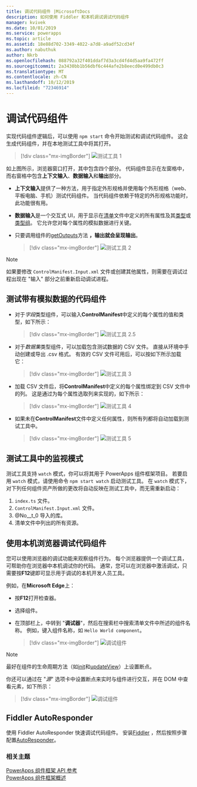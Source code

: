 ```yaml
---
title: 调试代码组件 |MicrosoftDocs
description: 如何使用 Fiddler 和本机调试调试代码组件
manager: kvivek
ms.date: 10/01/2019
ms.service: powerapps
ms.topic: article
ms.assetid: 18e88d702-3349-4022-a7d8-a9adf52cd34f
ms.author: nabuthuk
author: Nkrb
ms.openlocfilehash: 088792a32f401ddaf7d3a3cd4fd4d5aa9fa472ff
ms.sourcegitcommit: 2a3430bb1b56dbf6c444afe2b8eecd0e499db0c3
ms.translationtype: MT
ms.contentlocale: zh-CN
ms.lasthandoff: 10/12/2019
ms.locfileid: "72346914"
---
```

# <a name="debug-code-components"></a>调试代码组件

实现代码组件逻辑后，可以使用 `npm start` 命令开始测试和调试代码组件。 这会生成代码组件，并在本地测试工具中将其打开。

> [!div class="mx-imgBorder"]
> ![测试工具 1](media/test-harness-1.png "测试工具 1")

如上图所示，浏览器窗口打开，其中包含四个部分。 代码组件显示在左窗格中，而右窗格中包含**上下文输入**、**数据输入**和**输出**部分。

- **上下文输入**提供了一种方法，用于指定外形规格并使用每个外形规格（web、平板电脑、手机）测试代码组件。 当代码组件依赖于特定的外形规格功能时，此功能很有用。
- **数据输入**是一个交互式 UI，用于显示在[清单](manifest-schema-reference/manifest.md)文件中定义的所有属性及其[类型](manifest-schema-reference/types.md)或[类型组](manifest-schema-reference/type-group.md)。 它允许您对每个属性的模拟数据进行关键。 
- 只要调用组件的[getOutputs](reference/control/getoutputs.md)方法 **，输出就会呈现输出**。  

     > [!div class="mx-imgBorder"]
     > ![测试工具 2](media/test-harness-2.png "测试工具 2")

> [!NOTE]
> 如果要修改 `ControlManifest.Input.xml` 文件或创建其他属性，则需要在调试过程出现在 "输入" 部分之前重新启动调试进程。

## <a name="test-code-components-with-mock-data"></a>测试带有模拟数据的代码组件

- 对于*字段*类型组件，可以输入**ControlManifest**中定义的每个属性的值和类型，如下所示：

   > [!div class="mx-imgBorder"]
   > ![测试工具 2.5](media/test-harness-2.5.png "测试工具 2.5")

- 对于*数据集*类型组件，可以加载包含测试数据的 CSV 文件。 直接从环境中手动创建或导出 .csv 格式。 有效的 CSV 文件可用后，可以按如下所示加载它：

   > [!div class="mx-imgBorder"]
   > ![测试工具 3](media/test-harness-3.png "测试工具 3")

- 加载 CSV 文件后，将**ControlManifest**中定义的每个属性绑定到 CSV 文件中的列。 这是通过为每个属性选取列来实现的，如下所示：

    > [!div class="mx-imgBorder"]
    > ![测试工具 4](media/test-harness-4.png "测试工具 4")

- 如果未在**ControlManifest**文件中定义任何属性，则所有列都将自动加载到测试工具中。

   > [!div class="mx-imgBorder"]
   > ![测试工具 5](media/test-harness-5.png "测试工具 5")


## <a name="watch-mode-in-test-harness"></a>测试工具中的监视模式

测试工具支持 `watch` 模式，你可以将其用于 PowerApps 组件框架项目。 若要启用 `watch` 模式，请使用命令 `npm start watch` 启动测试工具。 在 `watch` 模式下，对下列任何组件资产所做的更改将自动反映在测试工具中，而无需重新启动：

1.  `index.ts` 文件。
2.  `ControlManifest.Input.xml` 文件。
3.  @No__t_0 导入的库。
4.  清单文件中列出的所有资源。

## <a name="debug-code-components-using-native-browsers"></a>使用本机浏览器调试代码组件

您可以使用浏览器的调试功能来观察组件行为。 每个浏览器提供一个调试工具，可帮助你在浏览器中本机调试你的代码。 通常，您可以在浏览器中激活调试，只需要按**F12**键即可显示用于调试的本机开发人员工具。

例如，在**Microsoft Edge**上：

- 按**F12**打开检查器。
- 选择组件。
- 在顶部栏上，中转到 "**调试器**"，然后在搜索栏中搜索清单文件中所述的组件名称。 例如，键入组件名称，如 `Hello World component`。

     > [!div class="mx-imgBorder"]
     > ![调试组件](media/debug-control.png "调试组件")

> [!NOTE]
> 最好在组件的生命周期方法（如[init](reference/control/init.md)和[updateView](reference/control/updateview.md)）上设置断点。

你还可以通过在 "*源*" 选项卡中设置断点来实时与组件进行交互，并在 DOM 中查看元素，如下所示：

> [!div class="mx-imgBorder"]
> ![调试组件](media/debug-control-1.png "调试组件 1")

## <a name="fiddler-autoresponder"></a>Fiddler AutoResponder

使用 Fiddler AutoResponder 快速调试代码组件。 安装[Fiddler](https://www.telerik.com/download/fiddler) ，然后按照步骤配置[AutoResponder](https://docs.microsoft.com/dynamics365/customer-engagement/developer/streamline-javascript-development-fiddler-autoresponder)。

### <a name="related-topics"></a>相关主题

[PowerApps 组件框架 API 参考](reference/index.md)<br/>
[PowerApps 组件框架概述](overview.md)
